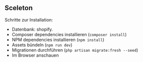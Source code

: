 
## Sceleton

Schritte zur Installation:

- Datenbank: shopify.
- Composer dependencies installieren (`composer install`)
- NPM dependencies installieren (`npm install`)
- Assets bündeln (`npm run dev`)
- Migrationen durchführen (`php artisan migrate:fresh --seed`)
- Im Browser anschauen
